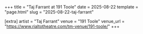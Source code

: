 +++
title = "Taj Farrant at 191 Toole"
date = 2025-08-22
template = "page.html"
slug = "2025-08-22-taj-farrant"

[extra]
artist = "Taj Farrant"
venue = "191 Toole"
venue_url = "https://www.rialtotheatre.com/tm-venue/191-toole/"
+++
